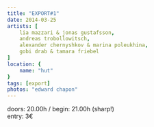 ```yaml
---
title: "EXPORT#1"
date: 2014-03-25
artists: [
    lia mazzari & jonas gustafsson,
    andreas trobollowitsch,
    alexander chernyshkov & marina poleukhina,
    gobi drab & tamara friebel
]
location: {
    name: "hut"
}
tags: [export]
photos: "edward chapon"
---
```

doors: 20.00h / begin: 21.00h (sharp!)  
entry: 3€

